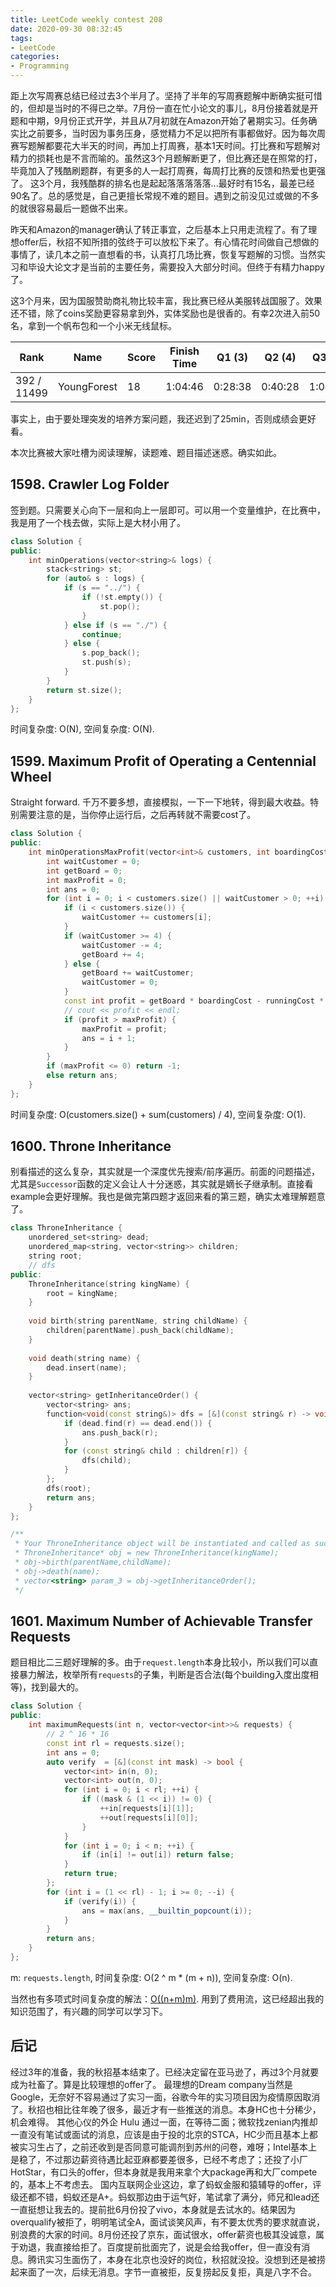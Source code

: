 ```yaml
---
title: LeetCode weekly contest 208
date: 2020-09-30 08:32:45
tags:
- LeetCode
categories:
- Programming
---
```


距上次写周赛总结已经过去3个半月了。坚持了半年的写周赛题解中断确实挺可惜的，但却是当时的不得已之举。7月份一直在忙小论文的事儿，8月份接着就是开题和中期，9月份正式开学，并且从7月初就在Amazon开始了暑期实习。任务确实比之前要多，当时因为事务压身，感觉精力不足以把所有事都做好。因为每次周赛写题解都要花大半天的时间，再加上打周赛，基本1天时间。打比赛和写题解对精力的损耗也是不言而喻的。虽然这3个月题解断更了，但比赛还是在照常的打，毕竟加入了残酷刷题群，有更多的人一起打周赛，每周打比赛的反馈和热爱也更强了。
这3个月，我残酷群的排名也是起起落落落落落...最好时有15名，最差已经90名了。总的感觉是，自己更擅长常规不难的题目。遇到之前没见过或做的不多的就很容易最后一题做不出来。

昨天和Amazon的manager确认了转正事宜，之后基本上只用走流程了。有了理想offer后，秋招不知所措的弦终于可以放松下来了。有心情花时间做自己想做的事情了，读几本之前一直想看的书，认真打几场比赛，恢复写题解的习惯。当然实习和毕设大论文才是当前的主要任务，需要投入大部分时间。但终于有精力happy了。

这3个月来，因为国服赞助商礼物比较丰富，我比赛已经从美服转战国服了。效果还不错，除了coins奖励更容易拿到外，实体奖励也是很香的。有幸2次进入前50名，拿到一个帆布包和一个小米无线鼠标。

| Rank |	Name |	Score |	Finish Time | 	Q1 (3) |	Q2 (4) |	Q3 (5) |	Q4 (6)|
|--|--|--|--|--|--|--|--|
| 392 / 11499 | YoungForest | 	18 | 	1:04:46 |  0:28:38 | 0:40:28 | 1:04:46 | 0:55:59 |

事实上，由于要处理突发的培养方案问题，我还迟到了25min，否则成绩会更好看。

本次比赛被大家吐槽为阅读理解，读题难、题目描述迷惑。确实如此。

## 1598. Crawler Log Folder

签到题。只需要关心向下一层和向上一层即可。可以用一个变量维护，在比赛中，我是用了一个栈去做，实际上是大材小用了。

```cpp
class Solution {
public:
    int minOperations(vector<string>& logs) {
        stack<string> st;
        for (auto& s : logs) {
            if (s == "../") {
                if (!st.empty()) {
                    st.pop();
                }
            } else if (s == "./") {
                continue;
            } else {
                s.pop_back();
                st.push(s);
            }
        }
        return st.size();
    }
};
```

时间复杂度: O(N),
空间复杂度: O(N).

## 1599. Maximum Profit of Operating a Centennial Wheel

Straight forward. 千万不要多想，直接模拟，一下一下地转，得到最大收益。特别需要注意的是，当你停止运行后，之后再转就不需要cost了。

```cpp
class Solution {
public:
    int minOperationsMaxProfit(vector<int>& customers, int boardingCost, int runningCost) {
        int waitCustomer = 0;
        int getBoard = 0;
        int maxProfit = 0;
        int ans = 0;
        for (int i = 0; i < customers.size() || waitCustomer > 0; ++i) {
            if (i < customers.size()) {
                waitCustomer += customers[i];
            }
            if (waitCustomer >= 4) {
                waitCustomer -= 4;
                getBoard += 4;
            } else {
                getBoard += waitCustomer;
                waitCustomer = 0;
            }
            const int profit = getBoard * boardingCost - runningCost * (i + 1);
            // cout << profit << endl;
            if (profit > maxProfit) {
                maxProfit = profit;
                ans = i + 1;
            }
        }
        if (maxProfit <= 0) return -1;
        else return ans;
    }
};
```

时间复杂度: O(customers.size() + sum(customers) / 4),
空间复杂度: O(1).

## 1600. Throne Inheritance

别看描述的这么复杂，其实就是一个深度优先搜索/前序遍历。前面的问题描述，尤其是`Successor`函数的定义会让人十分迷惑，其实就是嫡长子继承制。直接看example会更好理解。我也是做完第四题才返回来看的第三题，确实太难理解题意了。

```cpp
class ThroneInheritance {
    unordered_set<string> dead;
    unordered_map<string, vector<string>> children;
    string root;
    // dfs
public:
    ThroneInheritance(string kingName) {
        root = kingName;
    }
    
    void birth(string parentName, string childName) {
        children[parentName].push_back(childName);
    }
    
    void death(string name) {
        dead.insert(name);
    }
    
    vector<string> getInheritanceOrder() {
        vector<string> ans;
        function<void(const string&)> dfs = [&](const string& r) -> void {
            if (dead.find(r) == dead.end()) {
                ans.push_back(r);
            }
            for (const string& child : children[r]) {
                dfs(child);
            }
        };
        dfs(root);
        return ans;
    }
};

/**
 * Your ThroneInheritance object will be instantiated and called as such:
 * ThroneInheritance* obj = new ThroneInheritance(kingName);
 * obj->birth(parentName,childName);
 * obj->death(name);
 * vector<string> param_3 = obj->getInheritanceOrder();
 */

```

## 1601. Maximum Number of Achievable Transfer Requests

题目相比二三题好理解的多。由于`request.length`本身比较小，所以我们可以直接暴力解法，枚举所有`requests`的子集，判断是否合法(每个building入度出度相等)，找到最大的。

```cpp
class Solution {
public:
    int maximumRequests(int n, vector<vector<int>>& requests) {
        // 2 ^ 16 * 16
        const int rl = requests.size();
        int ans = 0;
        auto verify  = [&](const int mask) -> bool {
            vector<int> in(n, 0);
            vector<int> out(n, 0);
            for (int i = 0; i < rl; ++i) {
                if ((mask & (1 << i)) != 0) {
                    ++in[requests[i][1]];
                    ++out[requests[i][0]];
                }
            }
            for (int i = 0; i < n; ++i) {
                if (in[i] != out[i]) return false;
            }
            return true;
        };
        for (int i = (1 << rl) - 1; i >= 0; --i) {
            if (verify(i)) {
                ans = max(ans, __builtin_popcount(i));
            }
        }
        return ans;
    }
};
```

m: `requests.length`,
时间复杂度: O(2 ^ m * (m + n)),
空间复杂度: O(n).

当然也有多项式时间复杂度的解法：[O((n+m)m)](https://leetcode-cn.com/problems/maximum-number-of-achievable-transfer-requests/solution/zui-xiao-fei-yong-zui-da-liu-onm2-c-by-heltion/).
用到了费用流，这已经超出我的知识范围了，有兴趣的同学可以学习下。

## 后记

经过3年的准备，我的秋招基本结束了。已经决定留在亚马逊了，再过3个月就要成为社畜了。算是比较理想的offer了。
最理想的Dream company当然是Google，无奈好不容易通过了实习一面，谷歌今年的实习项目因为疫情原因取消了。秋招也相比往年晚了很多，最近才有一些推送的消息。本身HC也十分稀少，机会难得。
其他心仪的外企 Hulu 通过一面，在等待二面；微软找zenian内推却一直没有笔试或面试的消息，应该是由于投的北京的STCA，HC少而且基本上都被实习生占了，之前还收到是否同意可能调剂到苏州的问卷，难呀；Intel基本上是稳了，不过那边薪资待遇比起亚麻都要差很多，已经不考虑了；还投了小厂HotStar，有口头的offer，但本身就是我用来拿个大package再和大厂compete的，基本上不考虑去。
国内互联网企业这边，拿了蚂蚁金服和猿辅导的offer，评级还都不错，蚂蚁还是A+。蚂蚁那边由于运气好，笔试拿了满分，师兄和lead还一直挺想让我去的。提前批6月份投了vivo，本身就是去试水的。结果因为overqualify被拒了，明明笔试全A，面试谈笑风声，有不要太优秀的要求就直说，别浪费的大家的时间。8月份还投了京东，面试很水，offer薪资也极其没诚意，属于劝退，我直接给拒了。百度提前批面完了，说是会给我offer，但一直没有消息。腾讯实习生面伤了，本身在北京也没好的岗位，秋招就没投。没想到还是被捞起来面了一次，后续无消息。字节一直被拒，反复捞起反复拒，真是八字不合。